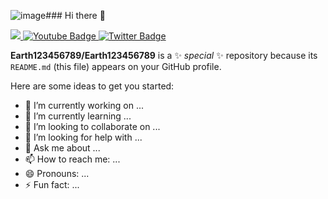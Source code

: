 ![image](https://github.com/Earth123456789/Earth123456789/assets/109953632/ee8896a2-386b-4756-91f5-215c6025c0ff)### Hi there 👋

<div id="badges">
  <a href="your-linkedin-URL">
    <img src="https://upload.wikimedia.org/wikipedia/commons/thumb/b/b8/2021_Facebook_icon.svg/2048px-2021_Facebook_icon.svg.png" />
  </a>
  <a href="your-youtube-URL">
    <img src="https://upload.wikimedia.org/wikipedia/commons/thumb/a/a5/Instagram_icon.png/600px-Instagram_icon.png" alt="Youtube Badge"/>
  </a>
  <a href="your-twitter-URL">
    <img src="https://img.shields.io/badge/Twitter-blue?style=for-the-badge&logo=twitter&logoColor=white" alt="Twitter Badge"/>
  </a>
</div>

**Earth123456789/Earth123456789** is a ✨ _special_ ✨ repository because its `README.md` (this file) appears on your GitHub profile.

Here are some ideas to get you started:

- 🔭 I’m currently working on ...
- 🌱 I’m currently learning ...
- 👯 I’m looking to collaborate on ...
- 🤔 I’m looking for help with ...
- 💬 Ask me about ...
- 📫 How to reach me: ...
- 😄 Pronouns: ...
- ⚡ Fun fact: ...

